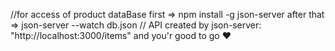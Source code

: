 //for access of product dataBase 
first => npm install -g json-server 
after that => json-server --watch db.json 
// API created by json-server: "http://localhost:3000/items"
and you'r good to go ❤
